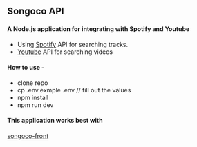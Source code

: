 ## Songoco API

#### A Node.js application for integrating with Spotify and Youtube


- Using [Spotify](https://developer.spotify.com/documentation/web-api/) API for searching tracks. 
- [Youtube](https://developers.goole.com/youtube/v3/getting-started) API for searching videos

#### How to use -
- clone repo
- cp .env.exmple .env  // fill out the values 
- npm install
- npm run dev

#### This application works best with
[songoco-front](https://github.com/msbir/songoco-front)

